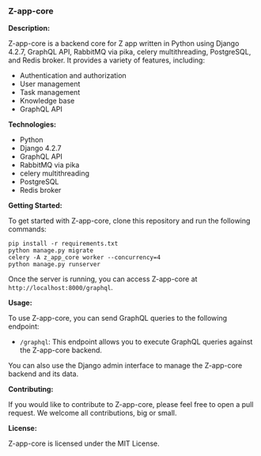 ### Z-app-core

**Description:**

Z-app-core is a backend core for Z app written in Python using Django 4.2.7, GraphQL API, RabbitMQ via pika, celery multithreading, PostgreSQL, and Redis broker. It provides a variety of features, including:

* Authentication and authorization
* User management
* Task management
* Knowledge base
* GraphQL API

**Technologies:**

* Python
* Django 4.2.7
* GraphQL API
* RabbitMQ via pika
* celery multithreading
* PostgreSQL
* Redis broker

**Getting Started:**

To get started with Z-app-core, clone this repository and run the following commands:

```
pip install -r requirements.txt
python manage.py migrate
celery -A z_app_core worker --concurrency=4
python manage.py runserver
```

Once the server is running, you can access Z-app-core at `http://localhost:8000/graphql`.

**Usage:**

To use Z-app-core, you can send GraphQL queries to the following endpoint:

* `/graphql`: This endpoint allows you to execute GraphQL queries against the Z-app-core backend.

You can also use the Django admin interface to manage the Z-app-core backend and its data.

**Contributing:**

If you would like to contribute to Z-app-core, please feel free to open a pull request. We welcome all contributions, big or small.

**License:**

Z-app-core is licensed under the MIT License.
